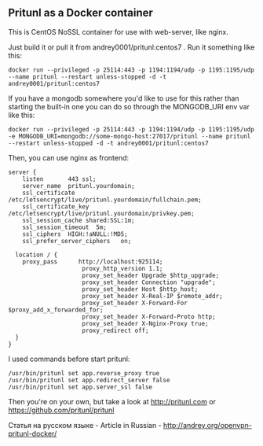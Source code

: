 ## Pritunl as a Docker container

This is CentOS NoSSL container for use with web-server, like nginx.

Just build it or pull it from andrey0001/pritunl:centos7 . Run it something like this:

```
docker run --privileged -p 25114:443 -p 1194:1194/udp -p 1195:1195/udp --name pritunl --restart unless-stopped -d -t andrey0001/pritunl:centos7
```

If you have a mongodb somewhere you'd like to use for this rather than starting the built-in one you can
do so through the MONGODB_URI env var like this:

```
docker run --privileged -p 25114:443 -p 1194:1194/udp -p 1195:1195/udp -e MONGODB_URI=mongodb://some-mongo-host:27017/pritunl --name pritunl --restart unless-stopped -d -t andrey0001/pritunl:centos7
```
Then, you can use nginx as frontend:

```
server {
    listen       443 ssl;
    server_name  pritunl.yourdomain;
    ssl_certificate /etc/letsencrypt/live/pritunl.yourdomain/fullchain.pem;
    ssl_certificate_key /etc/letsencrypt/live/pritunl.yourdomain/privkey.pem;
    ssl_session_cache shared:SSL:1m;
    ssl_session_timeout  5m;
    ssl_ciphers  HIGH:!aNULL:!MD5;
    ssl_prefer_server_ciphers   on;

  location / {
    proxy_pass      http://localhost:925114;
                     proxy_http_version 1.1;
                     proxy_set_header Upgrade $http_upgrade;
                     proxy_set_header Connection "upgrade";
                     proxy_set_header Host $http_host;
                     proxy_set_header X-Real-IP $remote_addr;
                     proxy_set_header X-Forward-For $proxy_add_x_forwarded_for;
                     proxy_set_header X-Forward-Proto http;
                     proxy_set_header X-Nginx-Proxy true;
                     proxy_redirect off;
  }
}
```

I used commands before start pritunl:
```
/usr/bin/pritunl set app.reverse_proxy true
/usr/bin/pritunl set app.redirect_server false
/usr/bin/pritunl set app.server_ssl false
```

Then you're on your own, but take a look at http://pritunl.com or https://github.com/pritunl/pritunl

Статья на русском языке - Article in Russian - http://andrey.org/openvpn-pritunl-docker/

